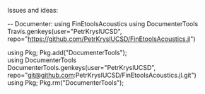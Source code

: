 
Issues and ideas:


-- Documenter:
using FinEtoolsAcoustics
using DocumenterTools
Travis.genkeys(user="PetrKryslUCSD", repo="https://github.com/PetrKryslUCSD/FinEtoolsAcoustics.jl")

using Pkg; Pkg.add("DocumenterTools");                                 
using DocumenterTools                                                  
DocumenterTools.genkeys(user="PetrKryslUCSD", repo="git@github.com:PetrKryslUCSD/FinEtoolsAcoustics.jl.git")                                                  
using Pkg; Pkg.rm("DocumenterTools");  